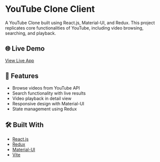 # YouTube Clone Client

A YouTube Clone built using React.js, Material-UI, and Redux. This project replicates core functionalities of YouTube, including video browsing, searching, and playback.

## 🌐 Live Demo

[View Live App](https://youtube-clone-client-eta.vercel.app)

## 🚀 Features

- Browse videos from YouTube API
- Search functionality with live results
- Video playback in detail view
- Responsive design with Material-UI
- State management using Redux

## 🛠️ Built With

- [React.js](https://reactjs.org/)
- [Redux](https://redux.js.org/)
- [Material-UI](https://mui.com/)
- [Vite](https://vitejs.dev/)
